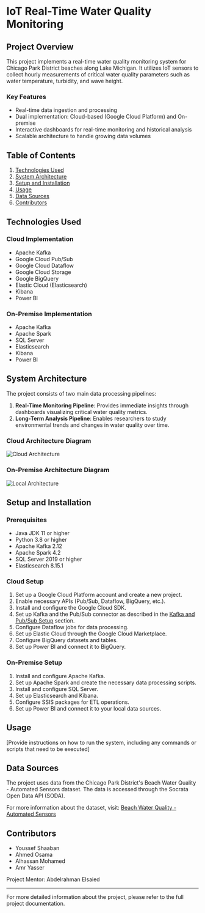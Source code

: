 # IoT Real-Time Water Quality Monitoring

## Project Overview

This project implements a real-time water quality monitoring system for Chicago Park District beaches along Lake Michigan. It utilizes IoT sensors to collect hourly measurements of critical water quality parameters such as water temperature, turbidity, and wave height.

### Key Features

- Real-time data ingestion and processing
- Dual implementation: Cloud-based (Google Cloud Platform) and On-premise
- Interactive dashboards for real-time monitoring and historical analysis
- Scalable architecture to handle growing data volumes

## Table of Contents

1. [Technologies Used](#technologies-used)
2. [System Architecture](#system-architecture)
3. [Setup and Installation](#setup-and-installation)
4. [Usage](#usage)
5. [Data Sources](#data-sources)
6. [Contributors](#contributors)

## Technologies Used

### Cloud Implementation
- Apache Kafka
- Google Cloud Pub/Sub
- Google Cloud Dataflow
- Google Cloud Storage
- Google BigQuery
- Elastic Cloud (Elasticsearch)
- Kibana
- Power BI

### On-Premise Implementation
- Apache Kafka
- Apache Spark
- SQL Server
- Elasticsearch
- Kibana
- Power BI

## System Architecture

The project consists of two main data processing pipelines:

1. **Real-Time Monitoring Pipeline**: Provides immediate insights through dashboards visualizing critical water quality metrics.
2. **Long-Term Analysis Pipeline**: Enables researchers to study environmental trends and changes in water quality over time.

### Cloud Architecture Diagram

![Cloud Architecture](https://github.com/youssef5haaban/IoT_Real-Time_Water_Quality_Monitoring/blob/main/assets/images/Cloud_Architecture.png)

### On-Premise Architecture Diagram

![Local Architecture](https://github.com/youssef5haaban/IoT_Real-Time_Water_Quality_Monitoring/blob/main/assets/images/Local_Architecture.png)

## Setup and Installation

### Prerequisites

- Java JDK 11 or higher
- Python 3.8 or higher
- Apache Kafka 2.12
- Apache Spark 4.2
- SQL Server 2019 or higher
- Elasticsearch 8.15.1

### Cloud Setup

1. Set up a Google Cloud Platform account and create a new project.
2. Enable necessary APIs (Pub/Sub, Dataflow, BigQuery, etc.).
3. Install and configure the Google Cloud SDK.
4. Set up Kafka and the Pub/Sub connector as described in the [Kafka and Pub/Sub Setup](#) section.
5. Configure Dataflow jobs for data processing.
6. Set up Elastic Cloud through the Google Cloud Marketplace.
7. Configure BigQuery datasets and tables.
8. Set up Power BI and connect it to BigQuery.

### On-Premise Setup

1. Install and configure Apache Kafka.
2. Set up Apache Spark and create the necessary data processing scripts.
3. Install and configure SQL Server.
4. Set up Elasticsearch and Kibana.
5. Configure SSIS packages for ETL operations.
6. Set up Power BI and connect it to your local data sources.

## Usage

[Provide instructions on how to run the system, including any commands or scripts that need to be executed]

## Data Sources

The project uses data from the Chicago Park District's Beach Water Quality - Automated Sensors dataset. The data is accessed through the Socrata Open Data API (SODA).

For more information about the dataset, visit: [Beach Water Quality - Automated Sensors](https://data.cityofchicago.org/Parks-Recreation/Beach-Water-Quality-Automated-Sensors/qmqz-2xku)




## Contributors

- Youssef Shaaban
- Ahmed Osama
- Alhassan Mohamed
- Amr Yasser

Project Mentor: Abdelrahman Elsaied

---

For more detailed information about the project, please refer to the full project documentation.

